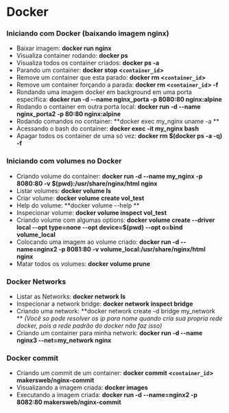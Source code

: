 # Docker

### Iniciando com Docker (baixando imagem nginx)
- Baixar imagem: **docker run nginx**
- Visualiza container rodando: **docker ps**
- Visualiza todos os container criados: **docker ps -a**
- Parando um container: **docker stop <`container_id`>**
- Remove um container que esta parado: **docker rm <`container_id`>** 
- Remove um container forçando a parada: **docker rm <`container_id`> -f**
-  Rondando uma imagem docker em background em uma porta especifica: **docker run -d --name nginx_porta -p 8080:80 nginx:alpine**
- Rodando o container em outra porta local: **docker run -d --name nginx_porta2 -p 80:80 nginx:alpine**
- Rodando comandos no container: **docker exec my_nginx uname -a **
- Acessando o bash do container: **docker exec -it my_nginx bash**
- Apagar todos os container de uma só vez: **docker rm $(docker ps -a -q) -f**

### Iniciando com volumes no Docker
- Criando volume do container: **docker run -d --name my_nginx -p 8080:80 -v $(pwd):/usr/share/nginx/html nginx**
- Listar volumes: **docker volume ls**
- Criar volume: **docker volume create vol_test**
- Help do volume: **docker volume --help **
- Inspecionar volume: **docker volume inspect vol_test**
- Criando volume com algumas options: **docker volume create --driver local --opt type=none --opt device=$(pwd) --opt o=bind volume_local**
- Colocando uma imagem ao volume criado: **docker run -d --name=nginx2 -p 8081:80 -v volume_local:/usr/share/nginx/html nginx**
- Matar todos os volumes: **docker volume prune**

### Docker Networks
- Listar as Networks: **docker network ls**
- Inspecionar a network bridge: **docker network inspect bridge**
- Criando uma network: **docker network create -d bridge my_network ** *(Você so pode resolver os ip para nome quando cria sua propria rede docker, pois a rede padrão do docker não faz isso)*
- Criando um container para minha network: **docker run -d --name nginx3 --net=my_network nginx**

### Docker commit
- Criando um commit de um container: **docker commit <`container_id`> makersweb/nginx-commit**
- Visualizando a imagem criada: **docker images**
- Executando a imagem criada: **docker run -d --name=nginx2 -p 8082:80 makersweb/nginx-commit**
